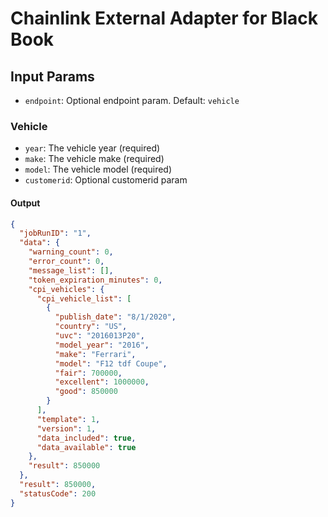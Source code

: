 # Chainlink External Adapter for Black Book

## Input Params

- `endpoint`: Optional endpoint param. Default: `vehicle`

### Vehicle

- `year`: The vehicle year (required)
- `make`: The vehicle make (required)
- `model`: The vehicle model (required)
- `customerid`: Optional customerid param

#### Output

```json
{
  "jobRunID": "1",
  "data": {
    "warning_count": 0,
    "error_count": 0,
    "message_list": [],
    "token_expiration_minutes": 0,
    "cpi_vehicles": {
      "cpi_vehicle_list": [
        {
          "publish_date": "8/1/2020",
          "country": "US",
          "uvc": "2016013P20",
          "model_year": "2016",
          "make": "Ferrari",
          "model": "F12 tdf Coupe",
          "fair": 700000,
          "excellent": 1000000,
          "good": 850000
        }
      ],
      "template": 1,
      "version": 1,
      "data_included": true,
      "data_available": true
    },
    "result": 850000
  },
  "result": 850000,
  "statusCode": 200
}
```

